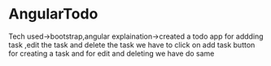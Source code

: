 # AngularTodo
Tech used->bootstrap,angular
explaination->created a todo app for addding task ,edit the task and delete the task
we have to click on add task button for creating  a task and for edit and deleting we have do same

